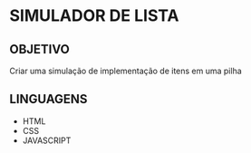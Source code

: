 # SIMULADOR DE LISTA

## OBJETIVO
Criar uma simulação de implementação de itens em uma pilha

## LINGUAGENS
- HTML
- CSS
- JAVASCRIPT